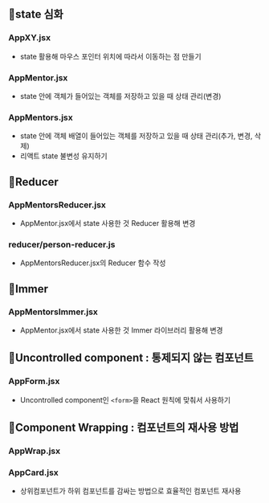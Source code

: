 ## 📌state 심화

### AppXY.jsx

- state 활용해 마우스 포인터 위치에 따라서 이동하는 점 만들기

### AppMentor.jsx

- state 안에 객체가 들어있는 객체를 저장하고 있을 때 상태 관리(변경)

### AppMentors.jsx

- state 안에 객체 배열이 들어있는 객체를 저장하고 있을 때 상태 관리(추가, 변경, 삭제)
- 리액트 state 불변성 유지하기

## 📌Reducer

### AppMentorsReducer.jsx

- AppMentor.jsx에서 state 사용한 것 Reducer 활용해 변경

### reducer/person-reducer.js

- AppMentorsReducer.jsx의 Reducer 함수 작성

## 📌Immer

### AppMentorsImmer.jsx

- AppMentor.jsx에서 state 사용한 것 Immer 라이브러리 활용해 변경

## 📌Uncontrolled component : 통제되지 않는 컴포넌트

### AppForm.jsx

- Uncontrolled component인 `<form>`을 React 원칙에 맞춰서 사용하기

## 📌Component Wrapping : 컴포넌트의 재사용 방법

### AppWrap.jsx

### AppCard.jsx

- 상위컴포넌트가 하위 컴포넌트를 감싸는 방법으로 효율적인 컴포넌트 재사용
